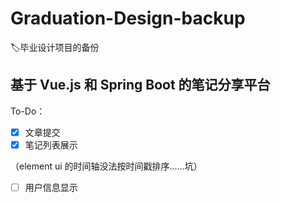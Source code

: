 # Graduation-Design-backup
:label:毕业设计项目的备份
## 基于 Vue.js 和 Spring Boot 的笔记分享平台
To-Do：

- [x] 文章提交
- [x] 笔记列表展示

（element ui 的时间轴没法按时间戳排序……坑）

- [ ] 用户信息显示

